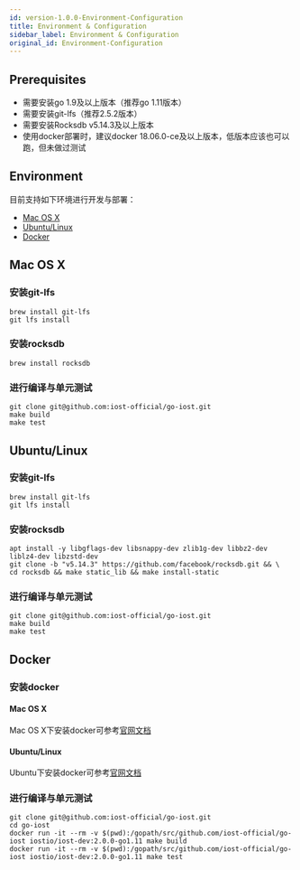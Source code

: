 ```yaml
---
id: version-1.0.0-Environment-Configuration
title: Environment & Configuration
sidebar_label: Environment & Configuration
original_id: Environment-Configuration
---
```


## Prerequisites

* 需要安装go 1.9及以上版本（推荐go 1.11版本）
* 需要安装git-lfs（推荐2.5.2版本）
* 需要安装Rocksdb v5.14.3及以上版本
* 使用docker部署时，建议docker 18.06.0-ce及以上版本，低版本应该也可以跑，但未做过测试

## Environment

目前支持如下环境进行开发与部署：
* [Mac OS X](#mac-os-x)
* [Ubuntu/Linux](#ubuntu-linux)
* [Docker](#docker)

## Mac OS X
### 安装git-lfs
```
brew install git-lfs
git lfs install
```
### 安装rocksdb
```
brew install rocksdb
```
### 进行编译与单元测试
```
git clone git@github.com:iost-official/go-iost.git
make build
make test
```

## Ubuntu/Linux
### 安装git-lfs
```
brew install git-lfs
git lfs install
```
### 安装rocksdb
```
apt install -y libgflags-dev libsnappy-dev zlib1g-dev libbz2-dev liblz4-dev libzstd-dev
git clone -b "v5.14.3" https://github.com/facebook/rocksdb.git && \
cd rocksdb && make static_lib && make install-static
```
### 进行编译与单元测试
```
git clone git@github.com:iost-official/go-iost.git
make build
make test
```

## Docker
### 安装docker
#### Mac OS X
Mac OS X下安装docker可参考[官网文档](https://docs.docker.com/docker-for-mac/install/)
#### Ubuntu/Linux
Ubuntu下安装docker可参考[官网文档](https://docs.docker.com/install/linux/docker-ce/ubuntu/#install-using-the-repository)

### 进行编译与单元测试
```
git clone git@github.com:iost-official/go-iost.git
cd go-iost
docker run -it --rm -v $(pwd):/gopath/src/github.com/iost-official/go-iost iostio/iost-dev:2.0.0-go1.11 make build
docker run -it --rm -v $(pwd):/gopath/src/github.com/iost-official/go-iost iostio/iost-dev:2.0.0-go1.11 make test
```
